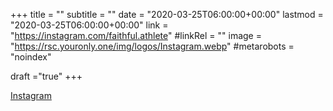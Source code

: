 +++
title = ""
subtitle = ""
date = "2020-03-25T06:00:00+00:00"
lastmod = "2020-03-25T06:00:00+00:00"
link = "https://instagram.com/faithful.athlete"
#linkRel = ""
image = "https://rsc.youronly.one/img/logos/Instagram.webp"
#metarobots = "noindex"

draft ="true"
+++

[Instagram](https://instagram.com/faithful.athlete "Instagram")
